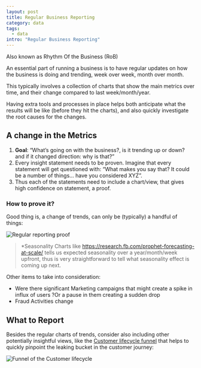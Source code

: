 ```yaml
---
layout: post
title: Regular Business Reporting
category: data
tags:
  - data
intro: "Regular Business Reporting"
---
```


Also known as Rhythm Of the Business (RoB)

An essential part of running a business is to have regular updates on how the business is doing and trending, week over week, month over month.

This typically involves a collection of charts that show the main metrics over time, and their change compared to last week/month/year.

Having extra tools and processes in place helps both anticipate what the results will be like (before they hit the charts), and also quickly investigate the root causes for the changes.

## A change in the Metrics

1. **Goal**: “What’s going on with the business?, is it trending up or down? and if it changed direction: why is that?”
2. Every insight statement needs to be proven. Imagine that every statement will get questioned with: “What makes you say that? It could be a number of things… have you considered XYZ”.
3. Thus each of the statements need to include a chart/view, that gives high confidence on statement, a proof.


### How to prove it? 

Good thing is, a change of trends, can only be (typically) a handful of things:

![Regular reporting proof](https://drive.google.com/uc?id=0B3ypY27pPCJyTjU4NzZWbDlOOGc)

> *Seasonality Charts like https://research.fb.com/prophet-forecasting-at-scale/   tells us expected seasonality over a year/month/week upfront, thus is very straightforward to tell what seasonality effect is coming up next.

Other items to take into consideration: 
- Were there significant Marketing campaigns that might create a spike in influx of users ?Or a pause in them creating a sudden drop
- Fraud Activities change


## What to Report

Besides the regular charts of trends, consider also including other potentially insightful views, like the [Customer lifecycle funnel](http://al3xandr3.github.io/user-lifecycle-analytics-framework.html) that helps to quickly pinpoint the leaking bucket in the customer journey:

![Funnel of the Customer lifecycle](https://drive.google.com/uc?id=0B3ypY27pPCJyNlFqU0V1V195NzQ)





